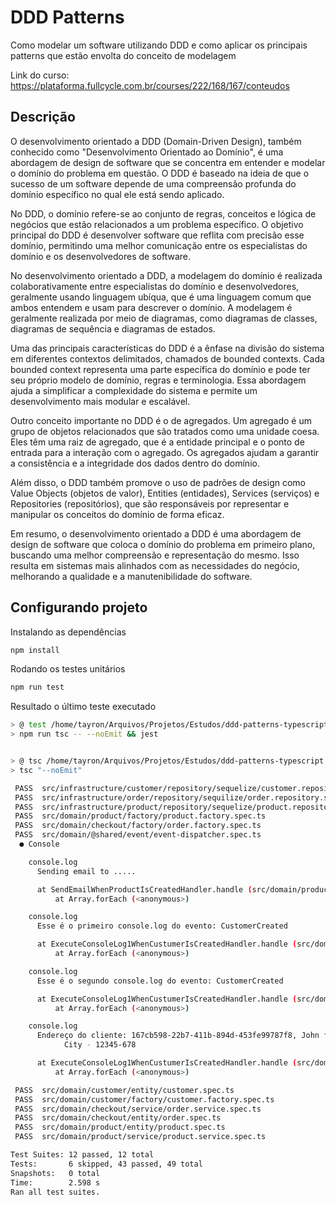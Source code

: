# DDD Patterns

Como modelar um software utilizando DDD e como aplicar os principais patterns que estão envolta do conceito de modelagem

Link do curso: https://plataforma.fullcycle.com.br/courses/222/168/167/conteudos

## Descrição
 
O desenvolvimento orientado a DDD (Domain-Driven Design), também conhecido como "Desenvolvimento Orientado ao Domínio", é uma abordagem de design de software que se concentra em entender e modelar o domínio do problema em questão. O DDD é baseado na ideia de que o sucesso de um software depende de uma compreensão profunda do domínio específico no qual ele está sendo aplicado.

No DDD, o domínio refere-se ao conjunto de regras, conceitos e lógica de negócios que estão relacionados a um problema específico. O objetivo principal do DDD é desenvolver software que reflita com precisão esse domínio, permitindo uma melhor comunicação entre os especialistas do domínio e os desenvolvedores de software.

No desenvolvimento orientado a DDD, a modelagem do domínio é realizada colaborativamente entre especialistas do domínio e desenvolvedores, geralmente usando linguagem ubíqua, que é uma linguagem comum que ambos entendem e usam para descrever o domínio. A modelagem é geralmente realizada por meio de diagramas, como diagramas de classes, diagramas de sequência e diagramas de estados.

Uma das principais características do DDD é a ênfase na divisão do sistema em diferentes contextos delimitados, chamados de bounded contexts. Cada bounded context representa uma parte específica do domínio e pode ter seu próprio modelo de domínio, regras e terminologia. Essa abordagem ajuda a simplificar a complexidade do sistema e permite um desenvolvimento mais modular e escalável.

Outro conceito importante no DDD é o de agregados. Um agregado é um grupo de objetos relacionados que são tratados como uma unidade coesa. Eles têm uma raiz de agregado, que é a entidade principal e o ponto de entrada para a interação com o agregado. Os agregados ajudam a garantir a consistência e a integridade dos dados dentro do domínio.

Além disso, o DDD também promove o uso de padrões de design como Value Objects (objetos de valor), Entities (entidades), Services (serviços) e Repositories (repositórios), que são responsáveis por representar e manipular os conceitos do domínio de forma eficaz.

Em resumo, o desenvolvimento orientado a DDD é uma abordagem de design de software que coloca o domínio do problema em primeiro plano, buscando uma melhor compreensão e representação do mesmo. Isso resulta em sistemas mais alinhados com as necessidades do negócio, melhorando a qualidade e a manutenibilidade do software.

## Configurando projeto
Instalando as dependências
```sh
npm install
```

Rodando os testes unitários
```sh
npm run test
```
Resultado o último teste executado
```sh
> @ test /home/tayron/Arquivos/Projetos/Estudos/ddd-patterns-typescript
> npm run tsc -- --noEmit && jest


> @ tsc /home/tayron/Arquivos/Projetos/Estudos/ddd-patterns-typescript
> tsc "--noEmit"

 PASS  src/infrastructure/customer/repository/sequelize/customer.repository.spec.ts
 PASS  src/infrastructure/order/repository/sequilize/order.repository.spec.ts
 PASS  src/infrastructure/product/repository/sequelize/product.repository.spec.ts
 PASS  src/domain/product/factory/product.factory.spec.ts
 PASS  src/domain/checkout/factory/order.factory.spec.ts
 PASS  src/domain/@shared/event/event-dispatcher.spec.ts
  ● Console

    console.log
      Sending email to .....

      at SendEmailWhenProductIsCreatedHandler.handle (src/domain/product/event/handler/send-email-when-product-is-created.handler.ts:8:13)
          at Array.forEach (<anonymous>)

    console.log
      Esse é o primeiro console.log do evento: CustomerCreated

      at ExecuteConsoleLog1WhenCustumerIsCreatedHandler.handle (src/domain/customer/event/handler/execute-console-log-1-when-custumer-is-created.handler.ts:8:13)
          at Array.forEach (<anonymous>)

    console.log
      Esse é o segundo console.log do evento: CustomerCreated

      at ExecuteConsoleLog1WhenCustumerIsCreatedHandler.handle (src/domain/customer/event/handler/execute-console-log-2-when-custumer-is-created.handler.ts:8:13)
          at Array.forEach (<anonymous>)

    console.log
      Endereço do cliente: 167cb598-22b7-411b-894d-453fe99787f8, John foi alterado para: Street 2,2, 
            City - 12345-678

      at ExecuteConsoleLog1WhenCustumerIsCreatedHandler.handle (src/domain/customer/event/handler/execute-console-log-2-when-custumer-is-created.handler.ts:14:13)
          at Array.forEach (<anonymous>)

 PASS  src/domain/customer/entity/customer.spec.ts
 PASS  src/domain/customer/factory/customer.factory.spec.ts
 PASS  src/domain/checkout/service/order.service.spec.ts
 PASS  src/domain/checkout/entity/order.spec.ts
 PASS  src/domain/product/entity/product.spec.ts
 PASS  src/domain/product/service/product.service.spec.ts

Test Suites: 12 passed, 12 total
Tests:       6 skipped, 43 passed, 49 total
Snapshots:   0 total
Time:        2.598 s
Ran all test suites.

```